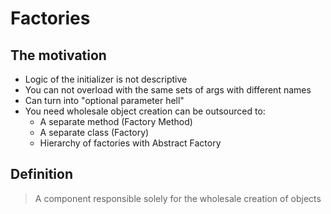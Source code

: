 # Factories
## The motivation
* Logic of the initializer is not descriptive
* You can not overload with the same sets of args with different names
* Can turn into "optional parameter hell"
* You need wholesale object creation can be outsourced to:
    * A separate method (Factory Method)
    * A separate class (Factory)
    * Hierarchy of factories with Abstract Factory

## Definition

> A component responsible solely for the wholesale creation of objects

